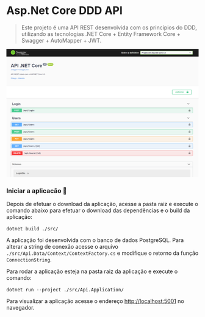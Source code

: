 # Asp.Net Core DDD API

> Este projeto é uma API REST desenvolvida com os princípios do DDD, utilizando as tecnologias .NET Core + Entity Framework Core + Swagger + AutoMapper + JWT.

<p align="center">
    <img src="print.png" alt="drawing" width="700"/>
</p>

### Iniciar a aplicacão :checkered_flag:

Depois de efetuar o download da aplicação, acesse a pasta raiz e execute o comando abaixo para efetuar o download das dependências e o build da aplicação:

```console
dotnet build ./src/
```

A aplicação foi desenvolvida com o banco de dados PostgreSQL. Para alterar a string de conexão acesse o arquivo `./src/Api.Data/Context/ContextFactory.cs` e modifique o retorno da função `ConnectionString`.

Para rodar a aplicação esteja na pasta raiz da aplicação e execute o comando:

```console
dotnet run --project ./src/Api.Application/
```

Para visualizar a aplicação acesse o endereço [http://localhost:5001](http://localhost:5001) no navegador.
